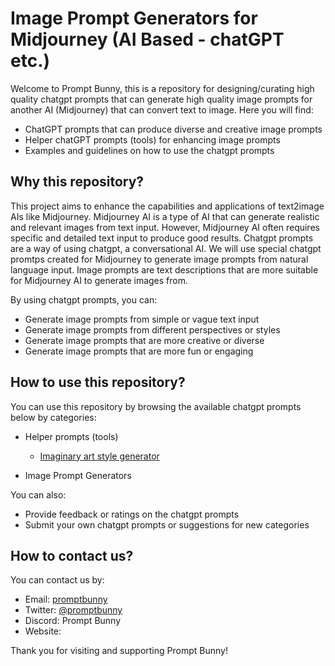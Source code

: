 # Image Prompt Generators for Midjourney (AI Based - chatGPT etc.)

Welcome to Prompt Bunny, this is a repository for designing/curating high quality chatgpt prompts that can generate high quality image prompts for another AI (Midjourney) that can convert text to image. 
Here you will find:

- ChatGPT prompts that can produce diverse and creative image prompts
- Helper chatGPT prompts (tools) for enhancing image prompts
- Examples and guidelines on how to use the chatgpt prompts

## Why this repository?

This project aims to enhance the capabilities and applications of text2image AIs like Midjourney. 
Midjourney AI is a type of AI that can generate realistic and relevant images from text input. 
However, Midjourney AI often requires specific and detailed text input to produce good results.
Chatgpt prompts are a way of using chatgpt, a conversational AI. 
We will use special chatgpt promtps created for Midjourney to generate image prompts from natural language input. 
Image prompts are text descriptions that are more suitable for Midjourney AI to generate images from. 

By using chatgpt prompts, you can:

- Generate image prompts from simple or vague text input
- Generate image prompts from different perspectives or styles
- Generate image prompts that are more creative or diverse
- Generate image prompts that are more fun or engaging

## How to use this repository?

You can use this repository by browsing the available chatgpt prompts below by categories:

- Helper prompts (tools)
  - [Imaginary art style generator](https://github.com/Vangetsu/PromptBunny/blob/main/Imaginary%20Art%20Style%20Creator)


- Image Prompt Generators

You can also:

- Provide feedback or ratings on the chatgpt prompts
- Submit your own chatgpt prompts or suggestions for new categories


## How to contact us?

You can contact us by:

- Email: [promptbunny](mailto:)
- Twitter: [@promptbunny]()
- Discord: Prompt Bunny
- Website: []()

Thank you for visiting and supporting Prompt Bunny!

